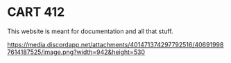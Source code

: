 # CART 412

This website is meant for documentation and all that stuff.

<img>https://media.discordapp.net/attachments/401471374297792516/406919987614187525/image.png?width=942&height=530</img>
